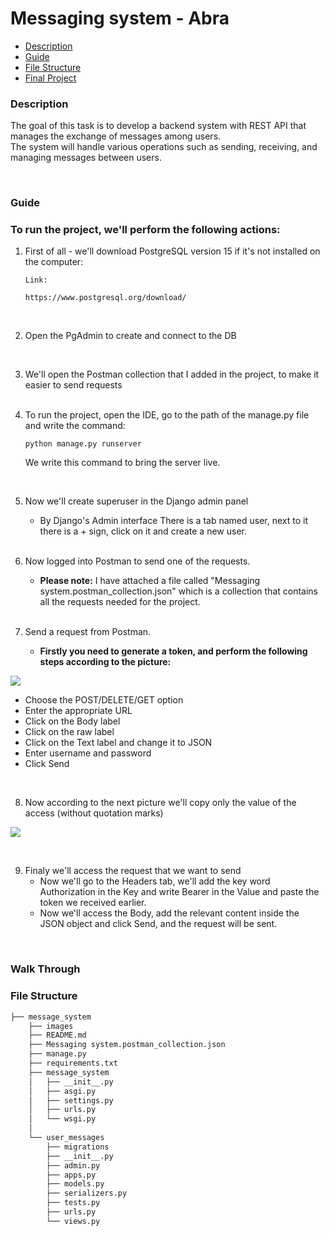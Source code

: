 # Messaging system - Abra 

- [Description](#Description)
- [Guide](#Guide)
- [File Structure](#File-Structure)
- [Final Project](#Final)
    

    
### Description

The goal of this task is to develop a backend system with REST API that manages the exchange of messages among users.
<br>
The system will handle various operations such as sending, receiving, and managing messages between users.

<br>

### Guide


### To run the project, we'll perform the following actions:



1. First of all - we'll download PostgreSQL version 15 if it's not installed on the computer:

    ```
   Link: 
   
    https://www.postgresql.org/download/
    ```
   <br>

2. Open the PgAdmin to create and connect to the DB

    <br>

3. We'll open the Postman collection that I added in the project, to make it easier to send requests
    <br> <br>
4. To run the project, open the IDE, go to the path of the manage.py file and write the command:

    ```
    python manage.py runserver
    ```
    We write this command to bring the server live.
   
   <br>
5. Now we'll create superuser in the Django admin panel

   * By Django's Admin interface
   There is a tab named user, next to it there is a + sign, click on it and create a new user.

   <br>


6. Now logged into Postman to send one of the requests.
   * **Please note:** I have attached a file called "Messaging system.postman_collection.json" which is a collection that contains all the requests needed for the project. 

   <br>
7. Send a request from Postman.
   * **Firstly you need to generate a token, and perform the following steps according to the picture:**

![](/images/generate_token.png)

   * Choose the POST/DELETE/GET option
   * Enter the appropriate URL
   * Click on the Body label
   * Click on the raw label
   * Click on the Text label and change it to JSON
   * Enter username and password
   * Click Send
   
   <br>

8. Now according to the next picture we'll copy only the value of the access (without quotation marks)

![](/images/token_resp.png)



   <br>

9. Finaly we'll access the request that we want to send
     * Now we'll go to the Headers tab, we'll add the key word Authorization in the Key and write Bearer in the Value and paste the token we received earlier.
     * Now we'll access the Body, add the relevant content inside the JSON object and click Send, and the request will be sent.

<br>

### Walk Through

### File Structure

```sh
├── message_system
    ├── images
    ├── README.md
    ├── Messaging system.postman_collection.json
    ├── manage.py
    ├── requirements.txt
    ├── message_system
    │   ├── __init__.py
    │   ├── asgi.py
    │   ├── settings.py
    │   ├── urls.py
    │   └── wsgi.py
    │   
    └── user_messages
        ├── migrations
        ├── __init__.py
        ├── admin.py
        ├── apps.py
        ├── models.py
        ├── serializers.py
        ├── tests.py
        ├── urls.py
        └── views.py
```
